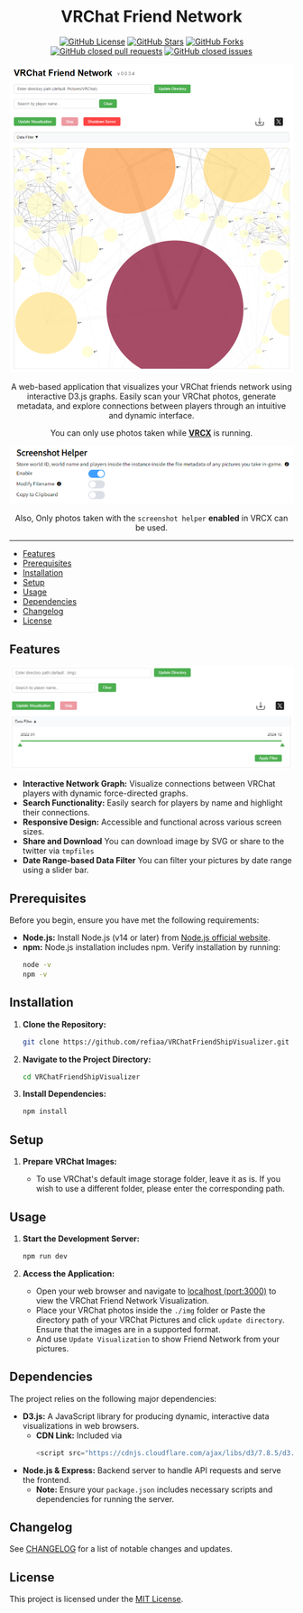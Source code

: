 
<div align="center">

# VRChat Friend Network

<!-- shields -->
[![GitHub License](https://img.shields.io/github/license/refiaa/VRChatFriendShipVisualizer?style=flat-round&color=red)](https://github.com/refiaa/VRChatFriendShipVisualizer/blob/master/LICENSE)
[![GitHub Stars](https://img.shields.io/github/stars/refiaa/VRChatFriendShipVisualizer?style=flat-round&color=yellow)](https://github.com/refiaa/VRChatFriendShipVisualizer/stargazers)
[![GitHub Forks](https://img.shields.io/github/forks/refiaa/VRChatFriendShipVisualizer?style=flat-round&color=green)](https://github.com/refiaa/VRChatFriendShipVisualizer/network/members)
[![GitHub closed pull requests](https://img.shields.io/github/issues-pr-closed/refiaa/VRChatFriendShipVisualizer?style=flat-round&color=blue)](https://github.com/refiaa/VRChatFriendShipVisualizer/pulls?q=is%3Apr+is%3Aclosed)
[![GitHub closed issues](https://img.shields.io/github/issues-closed/refiaa/VRChatFriendShipVisualizer?style=flat-round&color=purple)](https://github.com/refiaa/VRChatFriendShipVisualizer/issues?q=is%3Aissue+is%3Aclosed)
<!-- end shields -->


![preview](./image/main.png)

A web-based application that visualizes your VRChat friends network using interactive D3.js graphs. Easily scan your VRChat photos, generate metadata, and explore connections between players through an intuitive and dynamic interface.

You can only use photos taken while [**VRCX**](https://github.com/vrcx-team/VRCX) is running.

<div align="center">

![preview](./image/help.png)

Also, Only photos taken with the `screenshot helper` **enabled** in VRCX can be used.

<div align="left">

---

- [Features](#features)
- [Prerequisites](#prerequisites)
- [Installation](#installation)
- [Setup](#setup)
- [Usage](#usage)
- [Dependencies](#dependencies)
- [Changelog](#Changelog)
- [License](#license)

## Features

![features](./image/features.png)

- **Interactive Network Graph:** Visualize connections between VRChat players with dynamic force-directed graphs.
- **Search Functionality:** Easily search for players by name and highlight their connections.
- **Responsive Design:** Accessible and functional across various screen sizes.
- **Share and Download** You can download image by SVG or share to the twitter via `tmpfiles`
- **Date Range-based Data Filter** You can filter your pictures by date range using a slider bar.
## Prerequisites

Before you begin, ensure you have met the following requirements:

- **Node.js:** Install Node.js (v14 or later) from [Node.js official website](https://nodejs.org/).
- **npm:** Node.js installation includes npm. Verify installation by running:
  ```bash
  node -v
  npm -v
  ```

## Installation

1. **Clone the Repository:**
   ```bash
   git clone https://github.com/refiaa/VRChatFriendShipVisualizer.git
   ```
   
2. **Navigate to the Project Directory:**
   ```bash
   cd VRChatFriendShipVisualizer
   ```

3. **Install Dependencies:**
   ```bash
   npm install
   ```

## Setup

1. **Prepare VRChat Images:**

   - To use VRChat's default image storage folder, leave it as is. If you wish to use a different folder, please enter the corresponding path.


## Usage

1. **Start the Development Server:**
   ```bash
   npm run dev
   ```

2. **Access the Application:**
   
   - Open your web browser and navigate to [localhost (port:3000)](http://localhost:3000/) to view the VRChat Friend Network Visualization.
   - Place your VRChat photos inside the `./img` folder or Paste the directory path of your VRChat Pictures and click `update directory`. Ensure that the images are in a supported format.
   - And use `Update Visualization` to show Friend Network from your pictures.
   

## Dependencies

The project relies on the following major dependencies:

- **D3.js:** A JavaScript library for producing dynamic, interactive data visualizations in web browsers.
  - **CDN Link:** Included via
    ```js
    <script src="https://cdnjs.cloudflare.com/ajax/libs/d3/7.8.5/d3.min.js"></script>
    ```
- **Node.js & Express:** Backend server to handle API requests and serve the frontend.
  - **Note:** Ensure your `package.json` includes necessary scripts and dependencies for running the server.

## Changelog
See [CHANGELOG](CHANGELOG.md) for a list of notable changes and updates.

## License

This project is licensed under the [MIT License](LICENSE).
